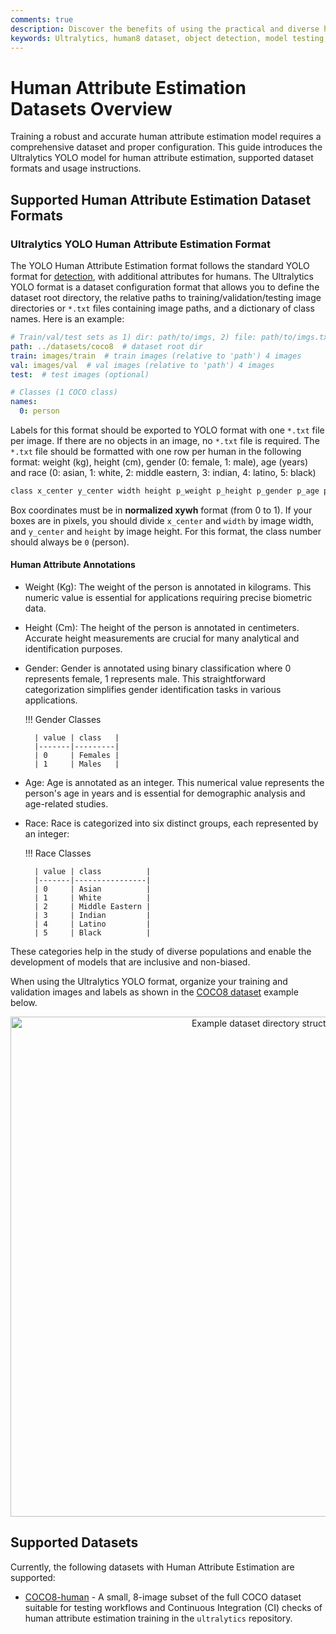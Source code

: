 ```yaml
---
comments: true
description: Discover the benefits of using the practical and diverse human8 dataset for object detection model testing. Learn to configure and use it via Ultralytics HUB and YOLOv8.
keywords: Ultralytics, human8 dataset, object detection, model testing, dataset configuration, detection approaches, sanity check, training pipelines, YOLOv8
---
```


# Human Attribute Estimation Datasets Overview

Training a robust and accurate human attribute estimation model requires a comprehensive dataset and proper configuration. This guide introduces the Ultralytics YOLO model for human attribute estimation, supported dataset formats and usage instructions.


## Supported Human Attribute Estimation Dataset Formats

### Ultralytics YOLO Human Attribute Estimation Format

The YOLO Human Attribute Estimation format follows the standard YOLO format for [detection](../detect/index.md), with additional attributes for humans.
The Ultralytics YOLO format is a dataset configuration format that allows you to define the dataset root directory, the relative paths to training/validation/testing image directories or `*.txt` files containing image paths, and a dictionary of class names. Here is an example:

```yaml
# Train/val/test sets as 1) dir: path/to/imgs, 2) file: path/to/imgs.txt, or 3) list: [path/to/imgs1, path/to/imgs2, ..]
path: ../datasets/coco8  # dataset root dir
train: images/train  # train images (relative to 'path') 4 images
val: images/val  # val images (relative to 'path') 4 images
test:  # test images (optional)

# Classes (1 COCO class)
names:
  0: person
```

Labels for this format should be exported to YOLO format with one `*.txt` file per image. If there are no objects in an image, no `*.txt` file is required. The `*.txt` file should be formatted with one row per human in the following format:
weight (kg), height (cm), gender (0: female, 1: male), age (years) and race (0: asian, 1: white, 2: middle eastern, 3: indian, 4: latino, 5: black)

```bash
class x_center y_center width height p_weight p_height p_gender p_age p_race
```

Box coordinates must be in **normalized xywh** format (from 0 to 1). If your boxes are in pixels, you should divide `x_center` and `width` by image width, and `y_center` and `height` by image height. For this format, the class number should always be `0` (person). 

#### Human Attribute Annotations

- Weight (Kg): The weight of the person is annotated in kilograms. This numeric value is essential for applications requiring precise biometric data.
  
- Height (Cm): The height of the person is annotated in centimeters. Accurate height measurements are crucial for many analytical and identification purposes.
  
- Gender: Gender is annotated using binary classification where 0 represents female, 1 represents male. This straightforward categorization simplifies gender identification tasks in various applications.

    !!! Gender Classes

        | value | class   |
        |-------|---------|
        | 0     | Females |
        | 1     | Males   |
  
- Age: Age is annotated as an integer. This numerical value represents the person's age in years and is essential for demographic analysis and age-related studies.
  
- Race: Race is categorized into six distinct groups, each represented by an integer:

    !!! Race Classes
  
        | value | class          |
        |-------|----------------|
        | 0     | Asian          |
        | 1     | White          |
        | 2     | Middle Eastern |
        | 3     | Indian         |
        | 4     | Latino         |
        | 5     | Black          |

These categories help in the study of diverse populations and enable the development of models that are inclusive and non-biased.

When using the Ultralytics YOLO format, organize your training and validation images and labels as shown in the [COCO8 dataset](coco8.md) example below.
<p align="center"><img width="800" src="https://github.com/IvorZhu331/ultralytics/assets/26833433/a55ec82d-2bb5-40f9-ac5c-f935e7eb9f07" alt="Example dataset directory structure"></p>

## Supported Datasets

Currently, the following datasets with Human Attribute Estimation are supported:

- [COCO8-human](coco8-human.md) - A small, 8-image subset of the full COCO dataset suitable for testing workflows and Continuous Integration (CI) checks of human attribute estimation training in the `ultralytics` repository.
 

